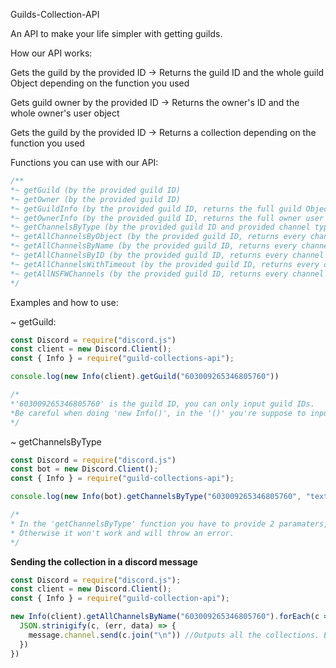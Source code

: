 Guilds-Collection-API

An API to make your life simpler with getting guilds.

How our API works:

Gets the guild by the provided ID -> Returns the guild ID and the whole guild Object depending on the function you used

Gets guild owner by the provided ID -> Returns the owner's ID and the whole owner's user object

Gets the guild by the provided ID -> Returns a collection depending on the function you used



Functions you can use with our API:

```js
/**
*~ getGuild (by the provided guild ID)
*~ getOwner (by the provided guild ID)
*~ getGuildInfo (by the provided guild ID, returns the full guild Object)
*~ getOwnerInfo (by the provided guild ID, returns the full owner user Object)
*~ getChannelsByType (by the provided guild ID and provided channel type) -- [E.g. -> "text"]
*~ getAllChannelsByObject (by the provided guild ID, returns every channel by their object)
*~ getAllChannelsByName (by the provided guild ID, returns every channel by it's name)
*~ getAllChannelsByID (by the provided guild ID, returns every channel by it's id)
*~ getAllChannelsWithTimeout (by the provided guild ID, returns every channel that has a timeout)
*~ getAllNSFWChannels (by the provided guild ID, returns every channel that's flagged as NSFW)
*/
```
Examples and how to use:


~ getGuild:

```js
const Discord = require("discord.js")
const client = new Discord.Client();
const { Info } = require("guild-collections-api");

console.log(new Info(client).getGuild("603009265346805760")) 

/*
*'603009265346805760' is the guild ID, you can only input guild IDs. 
*Be careful when doing 'new Info()', in the '()' you're suppose to input whatever you declared Discord.Client as
*/
```


~ getChannelsByType

```js
const Discord = require("discord.js")
const bot = new Discord.Client();
const { Info } = require("guild-collections-api");

console.log(new Info(bot).getChannelsByType("603009265346805760", "text"))

/*
* In the 'getChannelsByType' function you have to provide 2 paramaters, the guild ID and the channel type.
* Otherwise it won't work and will throw an error.
*/
```



**Sending the collection in a discord message**

```js
const Discord = require("discord.js");
const client = new Discord.Client();
const { Info } = require("guild-collection-api");

new Info(client).getAllChannelsByName("603009265346805760").forEach(c => {
  JSON.strinigify(c, (err, data) => {
    message.channel.send(c.join("\n")) //Outputs all the collections. Each of which is in a new line
  })
})
```
